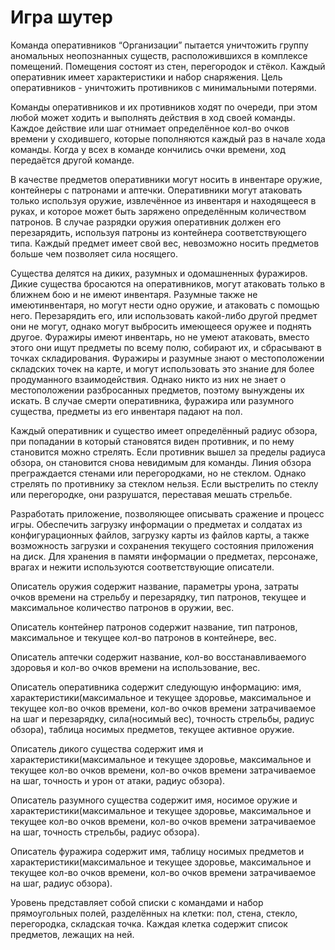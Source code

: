 # Игра шутер

Команда оперативников “Организации” пытается уничтожить группу аномальных неопознанных существ, расположившихся в комплексе помещений. Помещения состоят из стен, перегородок и стёкол. Каждый оперативник имеет характеристики и набор снаряжения. Цель оперативников - уничтожить противников с минимальными потерями.

Команды оперативников и их противников ходят по очереди, при этом любой может ходить и выполнять действия в ход своей команды. Каждое действие или шаг отнимает определённое кол-во очков времени у сходившего, которые пополняются каждый раз в начале хода команды. Когда у всех в команде кончились очки времени, ход передаётся другой команде.

В качестве предметов оперативники могут носить в инвентаре оружие, контейнеры с патронами и аптечки. Оперативники могут атаковать только используя оружие, извлечённое из инвентаря и находящееся в руках, и которое может быть заряжено определённым количеством патронов. В случае разрядки оружия оперативник должен его перезарядить, используя патроны из контейнера соответствующего типа.
Каждый предмет имеет свой вес, невозможно носить предметов больше чем позволяет сила носящего.

Существа делятся на диких, разумных и одомашненных фуражиров. Дикие существа бросаются на оперативников, могут атаковать только в ближнем бою и не имеют инвентаря. Разумные также не имеютинвентаря, но могут нести одно оружие, и атаковать с помощью него. Перезарядить его, или использовать какой-либо другой предмет они не могут, однако могут выбросить имеющееся оружее и поднять другое. Фуражиры имеют инвентарь, но не умеют атаковать, вместо этого они ищут предметы по всему полю, собирают их, и сбрасывают в точках складирования. Фуражиры и разумные знают о местоположении складских точек на карте, и могут использовать это знание для более продуманного взаимодействия. Однако никто из них не знает о местоположении разбросанных предметов, поэтому вынуждены их искать. В случае смерти оперативника, фуражира или разумного существа, предметы из его инвентаря падают на пол.

Каждый оперативник и существо имеет определённый радиус обзора, при попадании в который становятся виден противник, и по нему становится можно стрелять. Если противник вышел за пределы радиуса обзора, он становится снова невидимым для команды. Линия обзора преграждается стенами или перегородками, но не стеклом. Однако стрелять по противнику за стеклом нельзя. Если выстрелить по стеклу
или перегородке, они разрушатся, переставая мешать стрельбе.

 Разработать приложение, позволяющее описывать сражение и процесс игры. Обеспечить загрузку информации о предметах и солдатах из конфигурационных файлов, загрузку карты из файлов карты, а также возможность загрузки и сохранения текущего состояния приложения на диск. Для хранения в памяти информации о предметах, персонаже, врагах и нежити используются соответствующие описатели.

Описатель оружия содержит название, параметры урона, затраты очков времени на стрельбу и перезарядку, тип патронов, текущее и максимальное количество патронов в оружии, вес.

 Описатель контейнер патронов содержит название, тип патронов, максимальное и текущее кол-во патронов в контейнере, вес.

Описатель аптечки содержит название, кол-во восстанавливаемого здоровья и кол-во очков времени на использование, вес.
   
Описатель оперативника содержит следующую информацию: имя, характеристики(максимальное и текущее здоровье, максимальное и текущее кол-во очков времени, кол-во очков времени затрачиваемое на шаг и перезарядку, сила(носимый вес), точность стрельбы, радиус обзора), таблица носимых предметов, текущее активное оружие.

Описатель дикого существа содержит имя и характеристики(максимальное и текущее здоровье, максимальное и текущее кол-во очков времени, кол-во очков времени затрачиваемое на шаг, точность и урон от атаки, радиус обзора).

Описатель разумного существа содержит имя, носимое оружие и характеристики(максимальное и текущее здоровье, максимальное и текущее кол-во очков времени, кол-во очков времени затрачиваемое на шаг, точность стрельбы, радиус обзора).

Описатель фуражира содержит имя, таблицу носимых предметов и характеристики(максимальное и текущее здоровье, максимальное и текущее кол-во очков времени, кол-во очков времени затрачиваемое на шаг, радиус обзора).

Уровень представляет собой списки с командами и набор прямоугольных полей, разделённых на клетки: пол, стена, стекло, перегородка, складская точка. Каждая клетка содержит список предметов, лежащих на ней.


 

